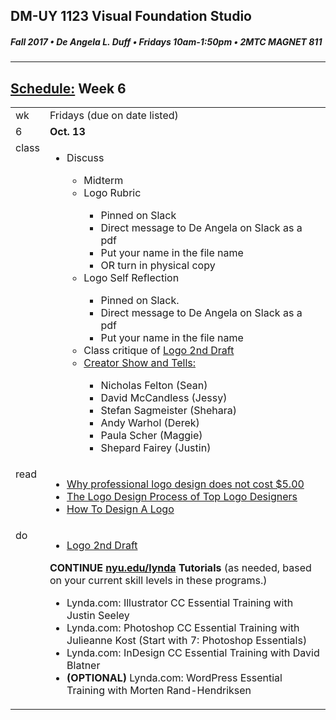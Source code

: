 ## DM-UY 1123 Visual Foundation Studio
##### Fall 2017 • De Angela L. Duff • Fridays 10am-1:50pm • 2MTC MAGNET 811

---
## [Schedule:](dm1123_schedule_overview.md) Week 6


<table>
<tr>
<td>wk</td>
<td>Fridays (due on date listed)</td>
</tr>
<tr>
  <td valign="top">6</td>
  <td valign="top"><strong>Oct. 13</strong></td>
</tr>
<tr>
<td valign="top">class</td>
<td valign="top">
<ul>
<li>Discuss</li>
<ul>
<li>Midterm</li>
<li>Logo Rubric</li>
  <ul>
  <li>Pinned on Slack</li>
  <li>Direct message to De Angela on Slack as a pdf</li>
  <li>Put your name in the file name</li> 
  <li>OR turn in physical copy</li>
  </ul>
  <li>Logo Self Reflection </li>
   <ul>
  <li>Pinned on Slack.</li>
  <li>Direct message to De Angela on Slack as a pdf</li>
  <li>Put your name in the file name</li> 
  </ul>
<li>Class critique of <a href="dm1123vfs_projects_logo.md">Logo 2nd Draft</a>
<li><a href="assigned_creator_show_and_tells.md">Creator Show and Tells:</a></li>
    <ul>
    <li>Nicholas Felton (Sean)</li>
    <li>David McCandless (Jessy)</li>
    <li>Stefan Sagmeister (Shehara)</li> 
    <li>Andy Warhol (Derek)</li>
    <li>Paula Scher (Maggie)</li>
        <li>Shepard Fairey (Justin)</li>
    </ul>
</ul>
  
</td>
</tr>
<!-- read -->
<tr>
  <td valign="top">read</td>
  
  <td valign="top">
  <ul>
  <li><a href="http://justcreative.com/2008/05/22/why-logo-design-does-not-cost-5-dollars/" target="_blank">Why professional logo design does not cost $5.00</a></li>
 <li><a href="http://justcreative.com/2008/02/01/logo-design-process-of-top-graphic-designers/" target="_blank">The Logo Design Process of Top Logo Designers</a></li>
<li><a href="http://justcreative.com/2008/01/08/how-to-design-a-logo/" target="_blank">How To Design A Logo</a></li>
  </ul></td>


</tr>

<!-- do -->
<tr>
  <td valign="top">do</td>
  <td>
  <ul>
  <li><a href="dm1123vfs_projects_logo.md">Logo 2nd Draft</a></li>
  </ul>
  <strong>CONTINUE <a href="http://nyu.edu/lynda">nyu.edu/lynda</a> Tutorials</strong> (as needed, based on your current skill levels in these programs.)
  <ul>
  
  <li>Lynda.com: Illustrator CC Essential Training with Justin Seeley</li>
  <li>Lynda.com: Photoshop CC Essential Training with Julieanne Kost (Start with 7: Photoshop Essentials)</li>
  <li>Lynda.com: InDesign CC Essential Training with David Blatner</li>
  <li><b>(OPTIONAL)</b> Lynda.com: WordPress Essential Training with Morten Rand-Hendriksen</li>
  </ul></td>
</tr>
</table>